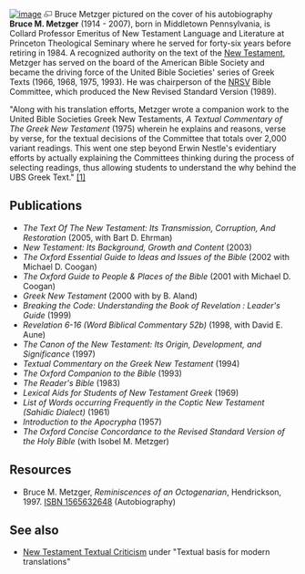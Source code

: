 [![image](images/thumb/1/14/Metzger-Reminiscences.jpg/180px-Metzger-Reminiscences.jpg)](http://www.theopedia.com/File:Metzger-Reminiscences.jpg)
[![image](data:image/png;base64,iVBORw0KGgoAAAANSUhEUgAAAA8AAAALCAAAAACFLIiAAAAAAnRSTlMA/1uRIrUAAABPSURBVAjXY/j///+5vXDwjAHIr26ZAgXZe8H8a/+hoIcw/9nevdVL9+79DuPvzQYZFPUezu8BMZLXgkExnD8HAu6hqv//n+HZVjD4DuUDAKlChD3fj6aPAAAAAElFTkSuQmCC)](http://www.theopedia.com/File:Metzger-Reminiscences.jpg "Enlarge")
Bruce Metzger pictured on the cover of his autobiography
**Bruce M. Metzger** (1914 - 2007), born in Middletown
Pennsylvania, is Collard Professor Emeritus of New Testament
Language and Literature at Princeton Theological Seminary where he
served for forty-six years before retiring in 1984. A recognized
authority on the text of the
[New Testament](New_Testament "New Testament"), Metzger has served
on the board of the American Bible Society and became the driving
force of the United Bible Societies' series of Greek Texts (1966,
1968, 1975, 1993). He was chairperson of the
[NRSV](New_Revised_Standard_Version "New Revised Standard Version")
Bible Committee, which produced the New Revised Standard Version
(1989).

"Along with his translation efforts, Metzger wrote a companion work
to the United Bible Societies Greek New Testaments,
*A Textual Commentary of The Greek New Testament* (1975) wherein he
explains and reasons, verse by verse, for the textual decisions of
the Committee that totals over 2,000 variant readings. This went
one step beyond Erwin Nestle's evidentiary efforts by actually
explaining the Committees thinking during the process of selecting
readings, thus allowing students to understand the why behind the
UBS Greek Text."
[[1]](http://www.cob-net.org/compare_greektext.htm)


## Publications

-   *The Text Of The New Testament: Its Transmission, Corruption, And Restoration*
    (2005, with Bart D. Ehrman)
-   *New Testament: Its Background, Growth and Content* (2003)
-   *The Oxford Essential Guide to Ideas and Issues of the Bible*
    (2002 with Michael D. Coogan)
-   *The Oxford Guide to People & Places of the Bible* (2001 with
    Michael D. Coogan)
-   *Greek New Testament* (2000 with by B. Aland)
-   *Breaking the Code: Understanding the Book of Revelation : Leader's Guide*
    (1999)
-   *Revelation 6-16 (Word Biblical Commentary 52b)* (1998, with
    David E. Aune)
-   *The Canon of the New Testament: Its Origin, Development, and Significance*
    (1997)
-   *Textual Commentary on the Greek New Testament* (1994)
-   *The Oxford Companion to the Bible* (1993)
-   *The Reader's Bible* (1983)
-   *Lexical Aids for Students of New Testament Greek* (1969)
-   *List of Words occurring Frequently in the Coptic New Testament (Sahidic Dialect)*
    (1961)
-   *Introduction to the Apocrypha* (1957)
-   *The Oxford Concise Concordance to the Revised Standard Version of the Holy Bible*
    (with Isobel M. Metzger)

## Resources

-   Bruce M. Metzger, *Reminiscences of an Octogenarian*,
    Hendrickson, 1997.
    [ISBN 1565632648](http://www.theopedia.com/Special:BookSources/1565632648)
    (Autobiography)

## See also

-   [New Testament Textual Criticism](New_Testament_Textual_Criticism "New Testament Textual Criticism")
    under "Textual basis for modern translations"



